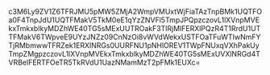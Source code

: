 c3M6Ly9ZV1Z6TFRJMU5pMW5ZMjA2WmpVMUxtWjFiaTAzTnpBMk1UQTFOa0F4TnpJdU1UQTFMakV5TkM0eE1qYzZNVFl5TmpJPQpzczovL1lXVnpMVEkxTmkxblkyMDZhWE40TG5sMExUUTROakF3TlRjMlFERXlPQzR4T1RrdU1UTTFMakV6TWpveE9UYzJNZz09CnNzOi8vWVdWekxUSTFOaTFuWTIwNmFYTjRMbmwwTFRZek1ERXlNRGs0UURFNU1pNHlOREV1TWpFNUxqVXhPakUyTmpZMgpzczovL1lXVnpMVEkxTmkxblkyMDZhWE40TG5sMExUVXlNRGd4TVRBelFERTFOeTR5TkRVdU1UazNMamMzT2pFMk1EUXc=